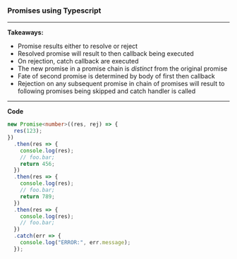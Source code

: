 ### Promises using Typescript

---

**Takeaways:**

* Promise results either to resolve or reject
* Resolved promise will result to then callback being executed
* On rejection, catch callback are executed
* The new promise in a promise chain is _distinct_ from the original promise
* Fate of second promise is determined by body of first then callback
* Rejection on any subsequent promise in chain of promises will result to
  following promises being skipped and catch handler is called

---

**Code**

```ts
new Promise<number>((res, rej) => {
  res(123);
})
  .then(res => {
    console.log(res);
    // foo.bar;
    return 456;
  })
  .then(res => {
    console.log(res);
    // foo.bar;
    return 789;
  })
  .then(res => {
    console.log(res);
    // foo.bar;
  })
  .catch(err => {
    console.log("ERROR:", err.message);
  });
```
